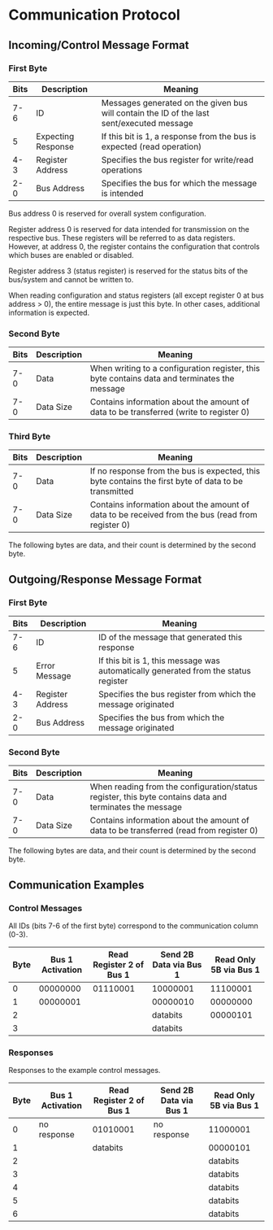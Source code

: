 # Communication Protocol

## Incoming/Control Message Format

### First Byte

| Bits | Description           | Meaning                                                                                  |
|------|-----------------------|------------------------------------------------------------------------------------------|
| 7-6  | ID                    | Messages generated on the given bus will contain the ID of the last sent/executed message|
| 5    | Expecting Response    | If this bit is 1, a response from the bus is expected (read operation)                   |
| 4-3  | Register Address      | Specifies the bus register for write/read operations                                     |
| 2-0  | Bus Address           | Specifies the bus for which the message is intended                                      |

Bus address 0 is reserved for overall system configuration.

Register address 0 is reserved for data intended for transmission on the respective bus. These registers will be referred to as data registers.  
However, at address 0, the register contains the configuration that controls which buses are enabled or disabled.

Register address 3 (status register) is reserved for the status bits of the bus/system and cannot be written to.

When reading configuration and status registers (all except register 0 at bus address > 0), the entire message is just this byte. In other cases, additional information is expected.

### Second Byte

| Bits | Description           | Meaning                                                                                  |
|------|-----------------------|------------------------------------------------------------------------------------------|
| 7-0  | Data                  | When writing to a configuration register, this byte contains data and terminates the message|
| 7-0  | Data Size             | Contains information about the amount of data to be transferred (write to register 0)     |

### Third Byte

| Bits | Description           | Meaning                                                                                  |
|------|-----------------------|------------------------------------------------------------------------------------------|
| 7-0  | Data                  | If no response from the bus is expected, this byte contains the first byte of data to be transmitted |
| 7-0  | Data Size             | Contains information about the amount of data to be received from the bus (read from register 0) |

The following bytes are data, and their count is determined by the second byte.

## Outgoing/Response Message Format

### First Byte

| Bits | Description           | Meaning                                                                                  |
|------|-----------------------|------------------------------------------------------------------------------------------|
| 7-6  | ID                    | ID of the message that generated this response                                           |
| 5    | Error Message         | If this bit is 1, this message was automatically generated from the status register      |
| 4-3  | Register Address      | Specifies the bus register from which the message originated                             |
| 2-0  | Bus Address           | Specifies the bus from which the message originated                                      |

### Second Byte

| Bits | Description           | Meaning                                                                                  |
|------|-----------------------|------------------------------------------------------------------------------------------|
| 7-0  | Data                  | When reading from the configuration/status register, this byte contains data and terminates the message |
| 7-0  | Data Size             | Contains information about the amount of data to be transferred (read from register 0)    |

The following bytes are data, and their count is determined by the second byte.

## Communication Examples

### Control Messages

All IDs (bits 7-6 of the first byte) correspond to the communication column (0-3).

| Byte | Bus 1 Activation | Read Register 2 of Bus 1 | Send 2B Data via Bus 1 | Read Only 5B via Bus 1 |
|------|------------------|--------------------------|------------------------|------------------------|
|  0   |      00000000     |         01110001         |        10000001         |        11100001         |
|  1   |      00000001     |                          |        00000010         |        00000000         |
|  2   |                  |                          |        databits         |        00000101         |
|  3   |                  |                          |        databits         |                        |

### Responses

Responses to the example control messages.

| Byte | Bus 1 Activation | Read Register 2 of Bus 1 | Send 2B Data via Bus 1 | Read Only 5B via Bus 1 |
|------|------------------|--------------------------|------------------------|------------------------|
|  0   |  no response      |         01010001         |        no response      |        11000001         |
|  1   |                  |        databits          |                        |        00000101         |
|  2   |                  |                          |                        |        databits         |
|  3   |                  |                          |                        |        databits         |
|  4   |                  |                          |                        |        databits         |
|  5   |                  |                          |                        |        databits         |
|  6   |                  |                          |                        |        databits         |
